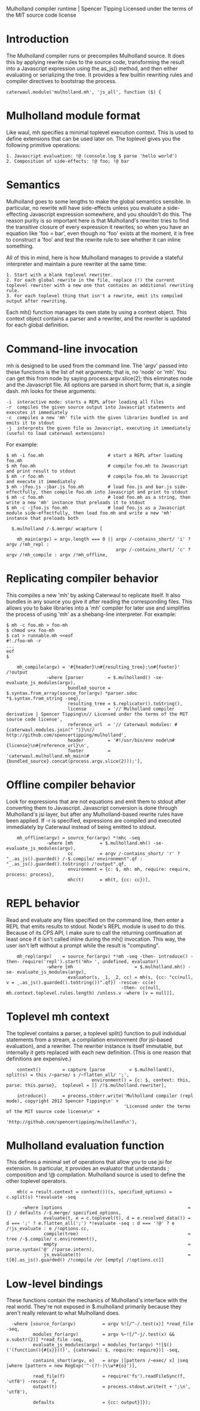 Mulholland compiler runtime | Spencer Tipping
Licensed under the terms of the MIT source code license

# Introduction

The Mulholland compiler runs or precompiles Mulholland source. It does this by applying rewrite rules to the source code, transforming the result into a Javascript expression using the
as_js() method, and then either evaluating or serializing the tree. It provides a few builtin rewriting rules and compiler directives to bootstrap the process.

    caterwaul.module('mulholland.mh', 'js_all', function ($) {

# Mulholland module format

Like waul, mh specifies a minimal toplevel execution context. This is used to define extensions that can be used later on. The toplevel gives you the following primitive operations:

    1. Javascript evaluation: !@ (console.log $ parse 'hello world')
    2. Composition of side-effects: !@ foo; !@ bar

# Semantics

Mulholland goes to some lengths to make the global semantics sensible. In particular, no rewrite will have side-effects unless you evaluate a side-effecting Javascript expression somewhere,
and you shouldn't do this. The reason purity is so important here is that Mulholland's rewriter tries to find the transitive closure of every expression it rewrites; so when you have an
equation like 'foo = bar', even though no 'foo' exists at the moment, it is free to construct a 'foo' and test the rewrite rule to see whether it can inline something.

All of this in mind, here is how Mulholland manages to provide a stateful interpreter and maintain a pure rewriter at the same time:

    1. Start with a blank toplevel rewriter.
    2. For each global rewrite in the file, replace (!) the current toplevel rewriter with a new one that contains an additional rewriting rule.
    3. For each toplevel thing that isn't a rewrite, emit its compiled output after rewriting.

Each mh() function manages its own state by using a context object. This context object contains a parser and a rewriter, and the rewriter is updated for each global definition.

# Command-line invocation

mh is designed to be used from the command line. The 'argv' passed into these functions is the list of net arguments; that is, no 'node' or 'mh'. You can get this from node by saying
process.argv.slice(2); this eliminates node and the Javascript file. All options are parsed in short form; that is, a single dash. mh looks for these arguments:

    -i  interactive mode: starts a REPL after loading all files
    -r  compiles the given source output into Javascript statements and executes it immediately
    -c  compiles a new 'mh' file with the given libraries bundled in and emits it to stdout
    -j  interprets the given file as Javascript, executing it immediately (useful to load caterwaul extensions)

For example:

    $ mh -i foo.mh                        # start a REPL after loading foo.mh
    $ mh foo.mh                           # compile foo.mh to Javascript and print result to stdout
    $ mh -r foo.mh                        # compile foo.mh to Javascript and execute it immediately
    $ mh -jfoo.js -jbar.js foo.mh         # load foo.js and bar.js side-effectfully, then compile foo.mh into Javascript and print to stdout
    $ mh -c foo.mh                        # load foo.mh as a string, then write a new 'mh' instance that preloads it to stdout
    $ mh -c -jfoo.js foo.mh               # load foo.js as a Javascript module side-effectfully, then load foo.mh and write a new 'mh' instance that preloads both

      $.mulholland /-$.merge/ wcapture [

        mh_main(argv) = argv.length === 0 || argv /-contains_short/ 'i' ? argv /!mh_repl :
                                             argv /-contains_short/ 'c' ? argv /!mh_compile : argv /!mh_offline,

# Replicating compiler behavior

This compiles a new 'mh' by asking Caterwaul to replicate itself. It also bundles in any source you give it after reading the corresponding files. This allows you to bake libraries into a 'mh'
compiler for later use and simplifies the process of using 'mh' as a shebang-line interpreter. For example:

    $ mh -c foo.mh > foo-mh
    $ chmod u+x foo-mh
    $ cat > runnable.mh <<eof
    #!./foo-mh -r
    ...
    eof
    $

        mh_compile(argv) = '#{header}\n#{resulting_tree};\n#{footer}' /!output
                   -where [parser         = $.mulholland() -se- evaluate_js_modules(argv),
                           bundled_source = $.syntax.from_array(source_for(argv) *parser.sdoc *$.syntax.from_string -seq),
                           resulting_tree = $.replicator().toString(),
                           license        = '// Mulholland compiler derivative | Spencer Tipping\n// Licensed under the terms of the MIT source code license',
                           reference_url  = '// Caterwaul modules: #{caterwaul.modules.join(" ")}\n// http://github.com/spencertipping/mulholland',
                           header         = '#!/usr/bin/env node\n#{license}\n#{reference_url}\n',
                           footer         = 'caterwaul.mulholland.mh_main(#{bundled_source}.concat(process.argv.slice(2)));'],

# Offline compiler behavior

Look for expressions that are not equations and emit them to stdout after converting them to Javascript. Javascript conversion is done through Mulholland's jsi layer, but after any
Mulholland-based rewrite rules have been applied. If -r is specified, expressions are compiled and executed immediately by Caterwaul instead of being emitted to stdout.

        mh_offline(argv) = source_for(argv) *!mhc -seq
                   -where [mh          = $.mulholland.mh() -se- evaluate_js_modules(argv),
                           cc          = argv /-contains_short/ 'r' ? "_.as_js().guarded() /-$.compile/ environment".qf : "_.as_js().guarded().toString() /!output".qf,
                           environment = {c: $, mh: mh, require: require, process: process},
                           mhc(t)      = mh(t, {cc: cc})],

# REPL behavior

Read and evaluate any files specified on the command line, then enter a REPL that emits results to stdout. Node's REPL module is used to do this. Because of its CPS API, I make sure to call
the returning continuation at least once if it isn't called inline during the mh() invocation. This way, the user isn't left without a prompt while the result is "computing".

        mh_repl(argv)    = source_for(argv) *!mh -seq -then- introduce() -then- require('repl').start('mh> ', undefined, evaluator)
                   -where [mh                       = $.mulholland.mh() -se- evaluate_js_modules(argv),
                           evaluator(s, _1, _2, cc) = mh(s, {cc: "cc(null, v = _.as_js().guarded().toString())".qf}) -rescue- cc(e)
                                               -then- cc(null, mh.context.toplevel.rules.length) /unless.v -where [v = null]],

# Toplevel mh context

The toplevel contains a parser, a toplevel split() function to pull individual statements from a stream, a compilation environment (for jsi-based evaluation), and a rewriter. The rewriter
instance is itself immutable, but internally it gets replaced with each new definition. (This is one reason that definitions are expensive.)

        context()        = capture [parse         = $.mulholland(),                            split(s) = this /~parse/ s /~flatten_all/ ';',
                                    environment() = {c: $, context: this, parse: this.parse},  toplevel = [] /!$.mulholland.rewriter],

        introduce()      = process.stderr.write('Mulholland compiler (repl mode), copyright 2012 Spencer Tipping\n' +
                                                'Licensed under the terms of the MIT source code license\n' +
                                                'http://github.com/spencertipping/mulholland\n'),

# Mulholland evaluation function

This defines a minimal set of operations that allow you to use jsi for extension. In particular, it provides an evaluator that understands ; composition and !@ compilation. Mulholland source
is used to define the other toplevel operators.

        mh(c = result.context = context())(s, specified_options) = c.split(s) *!evaluate -seq

          -where [options                                               = {} / defaults /-$.merge/ specified_options,
                  evaluate(t, e = c.toplevel(t), d = e.resolved_data()) = d === ';' ? e.flatten_all(';') *!evaluate -seq : d === '!@' ? e /!js_evaluate : e /!options.cc,
                  compile(tree)                                         = tree /-$.compile/ c.environment(),
                  empty                                                 = parse.syntax('@' /!parse.intern),
                  js_evaluate(t)                                        = t[0].as_js().guarded() /!compile /or [empty] /!options.cc]]

# Low-level bindings

These functions contain the mechanics of Mulholland's interface with the real world. They're not exposed in $.mulholland primarily because they aren't really relevant to what Mulholland does.

      -where [source_for(argv)          = argv %![/^-/.test(x)] *read_file -seq,
              modules_for(argv)         = argv %~![/^-j/.test(x) && x.substr(2)] *read_file -seq,
              evaluate_js_modules(argv) = modules_for(argv) *![$()('(function(){#{x}})()', {caterwaul: $, require: require})] -seq,

              contains_short(argv, o)   = argv |[pattern /~exec/ x] |seq |where [pattern = new RegExp('^-(?!-)\\w*#{o}')],

              read_file(f)              = require('fs').readFileSync(f, 'utf8') -rescue- f,
              output(t)                 = process.stdout.write(t + ';\n', 'utf8'),

              defaults                  = {cc: output}]});
